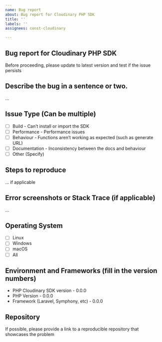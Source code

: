 ```yaml
---
name: Bug report
about: Bug report for Cloudinary PHP SDK
title: ''
labels: ''
assignees: const-cloudinary

---
```


## Bug report for Cloudinary PHP SDK
Before proceeding, please update to latest version and test if the issue persists

## Describe the bug in a sentence or two.
…

## Issue Type (Can be multiple)
- [ ] Build - Can’t install or import the SDK
- [ ] Performance - Performance issues
- [ ] Behaviour - Functions aren’t working as expected (such as generate URL)
- [ ] Documentation - Inconsistency between the docs and behaviour
- [ ] Other (Specify)

## Steps to reproduce
… if applicable

## Error screenshots or Stack Trace (if applicable)
…

## Operating System
- [ ] Linux
- [ ] Windows
- [ ] macOS
- [ ] All

## Environment and Frameworks (fill in the version numbers)

- PHP Cloudinary SDK version - 0.0.0
- PHP Version - 0.0.0 
- Framework (Laravel, Symphony, etc) - 0.0.0

## Repository

If possible, please provide a link to a reproducible repository that showcases the problem
